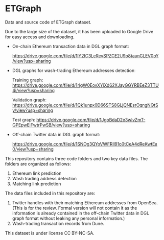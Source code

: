 # ETGraph
Data and source code of ETGraph dataset.

Due to the large size of the dataset, it has been uploaded to Google Drive for easy access and downloading.

- On-chain Ethereum transaction data in DGL graph format:
  
  https://drive.google.com/file/d/1lY2IC3LeRevSPZCE2U9o8taunGLEV0oY/view?usp=sharing 
- DGL graphs for wash-trading Ethereum addresses detection:

  Training graph: https://drive.google.com/file/d/14gW0EovXYiXd62XJayGGYRBEeZ3TTU4i/view?usp=sharing

  Validation graph: https://drive.google.com/file/d/1Qk1unpx0D66STS8GLjQNEsrOqngNQtSy/view?usp=sharing

  Test graph: https://drive.google.com/file/d/1JgoBdaD2e3wlvZmT-GPEpwEiFwtrPwSB/view?usp=sharing
- Off-chain Twitter data in DGL graph format:

  https://drive.google.com/file/d/1SNOg3QYoVWFRIl91o0tCeA4dReKwtEa0/view?usp=sharing


This repository contains three code folders and two key data files. The folders are organized as follows:

1. Ethereum link prediction
2. Wash trading address detection
3. Matching link prediction

The data files included in this repository are:

1. Twitter handles with their matching Ethereum addresses from OpenSea. (This is for the review. Formal version will not contain it as the information is already contained in the off-chain Twitter data in DGL graph format without leaking any personal information.)
2. Wash-trading transaction records from Dune.

This dataset is under license CC BY-NC-SA.
